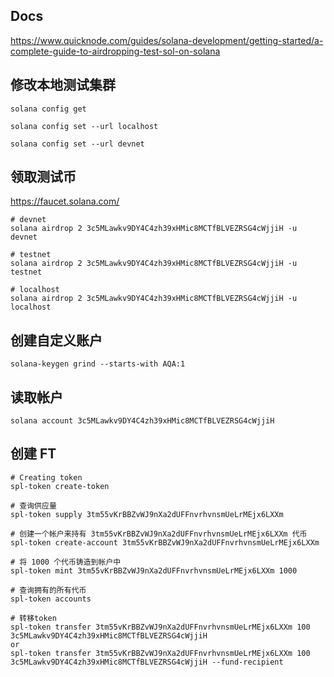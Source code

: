 ## Docs

https://www.quicknode.com/guides/solana-development/getting-started/a-complete-guide-to-airdropping-test-sol-on-solana

## 修改本地测试集群

```
solana config get

solana config set --url localhost

solana config set --url devnet
```

## 领取测试币

https://faucet.solana.com/

```
# devnet
solana airdrop 2 3c5MLawkv9DY4C4zh39xHMic8MCTfBLVEZRSG4cWjjiH -u devnet

# testnet
solana airdrop 2 3c5MLawkv9DY4C4zh39xHMic8MCTfBLVEZRSG4cWjjiH -u testnet

# localhost
solana airdrop 2 3c5MLawkv9DY4C4zh39xHMic8MCTfBLVEZRSG4cWjjiH -u localhost
```

## 创建自定义账户

`solana-keygen grind --starts-with AQA:1`

## 读取帐户

`solana account 3c5MLawkv9DY4C4zh39xHMic8MCTfBLVEZRSG4cWjjiH`

## 创建 FT

```
# Creating token
spl-token create-token

# 查询供应量
spl-token supply 3tm55vKrBBZvWJ9nXa2dUFFnvrhvnsmUeLrMEjx6LXXm

# 创建一个帐户来持有 3tm55vKrBBZvWJ9nXa2dUFFnvrhvnsmUeLrMEjx6LXXm 代币
spl-token create-account 3tm55vKrBBZvWJ9nXa2dUFFnvrhvnsmUeLrMEjx6LXXm

# 将 1000 个代币铸造到帐户中
spl-token mint 3tm55vKrBBZvWJ9nXa2dUFFnvrhvnsmUeLrMEjx6LXXm 1000

# 查询拥有的所有代币
spl-token accounts

# 转移token
spl-token transfer 3tm55vKrBBZvWJ9nXa2dUFFnvrhvnsmUeLrMEjx6LXXm 100 3c5MLawkv9DY4C4zh39xHMic8MCTfBLVEZRSG4cWjjiH
or
spl-token transfer 3tm55vKrBBZvWJ9nXa2dUFFnvrhvnsmUeLrMEjx6LXXm 100 3c5MLawkv9DY4C4zh39xHMic8MCTfBLVEZRSG4cWjjiH --fund-recipient
```

